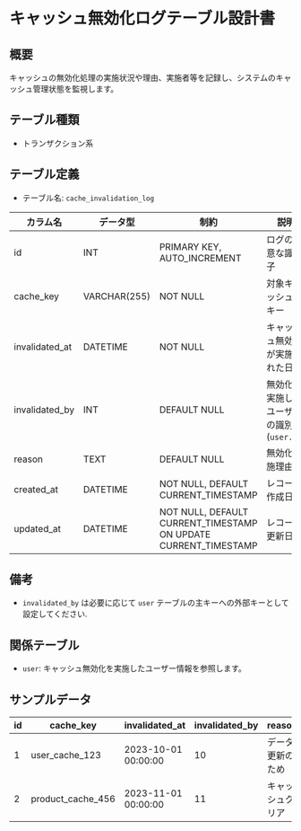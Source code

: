 # キャッシュ無効化ログテーブル設計書

## 概要
キャッシュの無効化処理の実施状況や理由、実施者等を記録し、システムのキャッシュ管理状態を監視します。

## テーブル種類
- トランザクション系

## テーブル定義
- テーブル名: `cache_invalidation_log`

| カラム名      | データ型      | 制約                                      | 説明                                    |
|---------------|---------------|-------------------------------------------|-----------------------------------------|
| id            | INT           | PRIMARY KEY, AUTO_INCREMENT               | ログの一意な識別子                        |
| cache_key     | VARCHAR(255)  | NOT NULL                                  | 対象キャッシュのキー                      |
| invalidated_at| DATETIME      | NOT NULL                                  | キャッシュ無効化が実施された日時             |
| invalidated_by| INT           | DEFAULT NULL                              | 無効化を実施したユーザーの識別子 (`user.id`)  |
| reason        | TEXT          | DEFAULT NULL                              | 無効化実施理由                           |
| created_at    | DATETIME      | NOT NULL, DEFAULT CURRENT_TIMESTAMP       | レコード作成日時                         |
| updated_at    | DATETIME      | NOT NULL, DEFAULT CURRENT_TIMESTAMP ON UPDATE CURRENT_TIMESTAMP | レコード更新日時         |

## 備考
- `invalidated_by` は必要に応じて `user` テーブルの主キーへの外部キーとして設定してください.

## 関係テーブル
- `user`: キャッシュ無効化を実施したユーザー情報を参照します。

## サンプルデータ
| id | cache_key       | invalidated_at       | invalidated_by | reason          | created_at           | updated_at           |
|----|-----------------|----------------------|----------------|-----------------|----------------------|----------------------|
| 1  | user_cache_123  | 2023-10-01 00:00:00  | 10             | データ更新のため | 2023-10-01 00:00:00  | 2023-10-01 00:00:00  |
| 2  | product_cache_456| 2023-11-01 00:00:00 | 11             | キャッシュクリア | 2023-11-01 00:00:00  | 2023-11-01 00:00:00  |
